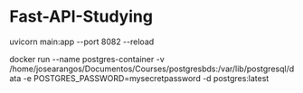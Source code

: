 # Fast-API-Studying


uvicorn main:app --port 8082 --reload


docker run --name postgres-container -v /home/josearangos/Documentos/Courses/postgresbds:/var/lib/postgresql/data -e POSTGRES_PASSWORD=mysecretpassword -d postgres:latest